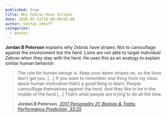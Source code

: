 ```yaml
---
published: true
title: Why Zebras Have Stripes
date: 2020-05-31T18:00:00+02:00
author: Stefan Imhoff
categories:
  - quotes
---
```


**Jordan B Peterson** explains why Zebras have stripes: Not to camouflage against the environment but the herd. Lions are not able to target individual Zebras when they stay with the herd. He uses this as an analogy to explain similar human behavior:

> The rule for human beings is: Keep your damn stripes on, so the lions don’t get you. […] If you want to remember one thing from my class about human motivation that’s a good thing to learn: People camouflage themselves against the herd. And they like to be in the middle of the herd […] That’s what people are trying to do all the time.
>
> **Jordan B Peterson**, _[2017 Personality 21: Biology & Traits: Performance Prediction, 33:25](https://youtu.be/Q7GKmznaqsQ)_
